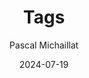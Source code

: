 ---
title: "Tags"
date: 2024-07-19
author: "Pascal Michaillat"
description: "Topics and methods appearing in Pascal Michaillat's research papers and course materials."
layout: "terms"
---
